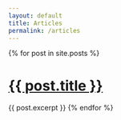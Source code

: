 ```yaml
---
layout: default
title: Articles
permalink: /articles
---
```


{% for post in site.posts %}
  <h1><a class="nounderline black" href="{{ post.url }}">{{ post.title }}</a></h1>
  {{ post.excerpt }}
{% endfor %}
